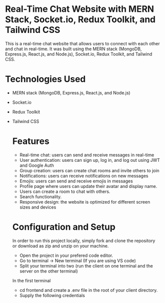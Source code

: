 # Real-Time Chat Website with MERN Stack, Socket.io, Redux Toolkit, and Tailwind CSS
 This is a real-time chat website that allows users to connect with each other and chat in real-time. It was built using the MERN stack (MongoDB, Express.js, 
 React.js, and Node.js), Socket.io, Redux Toolkit, and Tailwind CSS.

# Technologies Used
- MERN stack (MongoDB, Express.js, React.js, and Node.js)
- Socket.io
- Redux Toolkit
- Tailwind CSS

  # Features
  - Real-time chat: users can send and receive messages in real-time
  - User authentication: users can sign up, log in, and log out using JWT and Google Auth
  - Group creation: users can create chat rooms and invite others to join
  - Notifications: users can receive notifications on new messages
  - Emojis: users can send and receive emojis in messages
  - Profile page where users can update their avatar and display name.
  - Users can create a room to chat with others.
  - Search functionality.
  - Responsive design: the website is optimized for different screen sizes and devices

  # Configuration and Setup
   In order to run this project locally, simply fork and clone the repository or download as zip and unzip on your machine.
   - Open the project in your prefered code editor.
   - Go to terminal -> New terminal (If you are using VS code)
   - Split your terminal into two (run the client on one terminal and the server on the other terminal)
     
   In the first terminal
   - cd frontend and create a .env file in the root of your client directory.
   - Supply the following credentials
  




  

